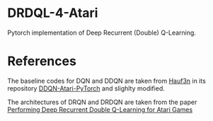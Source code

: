# DRDQL-4-Atari
Pytorch implementation of Deep Recurrent (Double) Q-Learning.

# References
The baseline codes for DQN and DDQN are taken from [Hauf3n](https://github.com/Hauf3n) in its repository [DDQN-Atari-PyTorch](https://github.com/Hauf3n/DDQN-Atari-PyTorch) and slighlty modified.

The architectures of DRQN and DRDQN are taken from the paper [Performing Deep Recurrent Double Q-Learning for Atari Games](https://www.researchgate.net/publication/340060033_Performing_Deep_Recurrent_Double_Q-Learning_for_Atari_Games)
